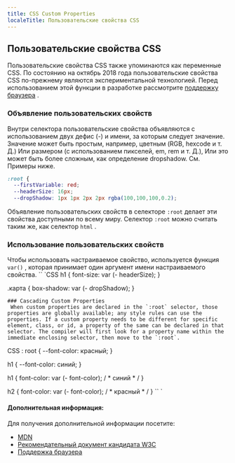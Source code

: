 ```yaml
---
title: CSS Custom Properties
localeTitle: Пользовательские свойства CSS
---
```

## Пользовательские свойства CSS

Пользовательские свойства CSS также упоминаются как переменные CSS. По состоянию на октябрь 2018 года пользовательские свойства CSS по-прежнему являются экспериментальной технологией. Перед использованием этой функции в разработке рассмотрите [поддержку браузера](https://developer.mozilla.org/en-US/docs/Web/CSS/--*#Browser_compatibility) .

### Объявление пользовательских свойств

Внутри селектора пользовательские свойства объявляются с использованием двух дефис (-) и имени, за которым следует значение. Значение может быть простым, например, цветным (RGB, hexcode и т. Д.) Или размером (с использованием пикселей, em, rem и т. Д.), Или это может быть более сложным, как определение dropshadow. См. Примеры ниже.

```css
:root { 
  --firstVariable: red; 
  --headerSize: 16px; 
  --dropShadow: 1px 1px 2px 2px rgba(100,100,100,0.2); 
```

Объявление пользовательских свойств в селекторе `:root` делает эти свойства доступными по всему миру. Селектор `:root` можно считать таким же, как селектор `html` .

### Использование пользовательских свойств

Чтобы использовать настраиваемое свойство, используется функция `var()` , которая принимает один аргумент имени настраиваемого свойства. \`\` \`CSS h1 { font-size: var (- headerSize); }

.карта { box-shadow: var (- dropShadow); }
```
### Cascading Custom Properties 
 When custom properties are declared in the `:root` selector, those properties are globally available; any style rules can use the properties. If a custom property needs to be different for specific element, class, or id, a property of the same can be declared in that selector. The compiler will first look for a property name within the immediate enclosing selector, then move to the `:root`. 
```

CSS : root { --font-color: красный; }

h1 { --font-color: синий; }

h1 { font-color: var (- font-color); / \* синий \* / }

h2 { font-color: var (- font-color); / \* красный \* / } \`\` \`

#### Дополнительная информация:

Для получения дополнительной информации посетите:

*   [MDN](https://developer.mozilla.org/en-US/docs/Web/CSS/--*)
*   [Рекомендательный документ кандидата W3C](https://www.w3.org/TR/css-variables/)
*   [Поддержка браузера](https://caniuse.com/#feat=css-variables)